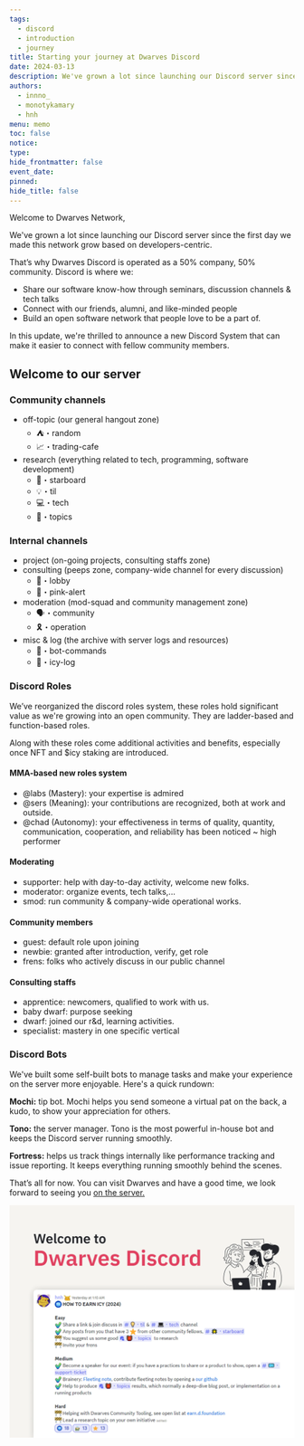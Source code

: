 ```yaml
---
tags:
  - discord
  - introduction
  - journey
title: Starting your journey at Dwarves Discord
date: 2024-03-13
description: We've grown a lot since launching our Discord server since the first day we made this network grow based on developers-centric. That’s why Dwarves Discord is operated as a 50% company, 50% community...
authors:
  - innno_
  - monotykamary
  - hnh
menu: memo
toc: false
notice: 
type: 
hide_frontmatter: false
event_date: 
pinned: 
hide_title: false
---
```

Welcome to Dwarves Network,

We've grown a lot since launching our Discord server since the first day we made this network grow based on developers-centric.

That’s why Dwarves Discord is operated as a 50% company, 50% community. Discord is where we:

- Share our software know-how through seminars, discussion channels & tech talks
- Connect with our friends, alumni, and like-minded people
- Build an open software network that people love to be a part of.

In this update, we're thrilled to announce a new Discord System that can make it easier to connect with fellow community members.

## Welcome to our server

### Community channels

- off-topic (our general hangout zone)
    - ⛺・random
    - 📈・trading-cafe
- research (everything related to tech, programming, software development)
    - 🌟・starboard
    - 💡・til
    - 💻・tech
    - 🎒・topics

### Internal channels

- project (on-going projects, consulting staffs zone)
- consulting (peeps zone, company-wide channel for every discussion)
    - 🏢・lobby
    - 🦄・pink-alert
- moderation (mod-squad and community management zone)
    - 🗣・community
    - 🎗️・operation
- misc & log (the archive with server logs and resources)
    - 🤖・bot-commands
    - 🧊・icy-log

### Discord Roles

We’ve reorganized the discord roles system, these roles hold significant value as we're growing into an open community. They are ladder-based and function-based roles.

Along with these roles come additional activities and benefits, especially once NFT and $icy staking are introduced.

#### MMA-based new roles system

- @labs (Mastery): your expertise is admired
- @sers (Meaning): your contributions are recognized, both at work and outside.
- @chad (Autonomy): your effectiveness in terms of quality, quantity, communication, cooperation, and reliability has been noticed ~ high performer

#### Moderating

- supporter: help with day-to-day activity, welcome new folks.
- moderator: organize events, tech talks,...
- smod: run community & company-wide operational works.

#### Community members

- guest: default role upon joining
- newbie: granted after introduction, verify, get role
- frens: folks who actively discuss in our public channel

#### Consulting staffs

- apprentice: newcomers, qualified to work with us.
- baby dwarf: purpose seeking
- dwarf: joined our r&d, learning activities.
- specialist: mastery in one specific vertical

### Discord Bots

We've built some self-built bots to manage tasks and make your experience on the server more enjoyable. Here's a quick rundown:

**Mochi:** tip bot. Mochi helps you send someone a virtual pat on the back, a kudo, to show your appreciation for others.

**Tono:** the server manager. Tono is the most powerful in-house bot and keeps the Discord server running smoothly.

**Fortress:** helps us track things internally like performance tracking and issue reporting. It keeps everything running smoothly behind the scenes.

That’s all for now. You can visit Dwarves and have a good time, we look forward to seeing you [on the server.](http://discord.gg/dwarvesv)

![](assets/starting-your-journey-at-dwarves-discord-20240313151914065.webp)